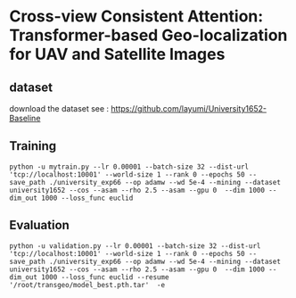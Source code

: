# Cross-view Consistent Attention: Transformer-based Geo-localization for UAV and Satellite Images
## dataset

download the dataset see : https://github.com/layumi/University1652-Baseline

## Training

```
python -u mytrain.py --lr 0.00001 --batch-size 32 --dist-url 'tcp://localhost:10001' --world-size 1 --rank 0 --epochs 50 --save_path ./university_exp66 --op adamw --wd 5e-4 --mining --dataset university1652 --cos --asam --rho 2.5 --asam --gpu 0  --dim 1000 --dim_out 1000 --loss_func euclid
```

## Evaluation

```
python -u validation.py --lr 0.00001 --batch-size 32 --dist-url 'tcp://localhost:10001' --world-size 1 --rank 0 --epochs 50 --save_path ./university_exp66 --op adamw --wd 5e-4 --mining --dataset university1652 --cos --asam --rho 2.5 --asam --gpu 0  --dim 1000 --dim_out 1000 --loss_func euclid --resume '/root/transgeo/model_best.pth.tar'  -e
```
